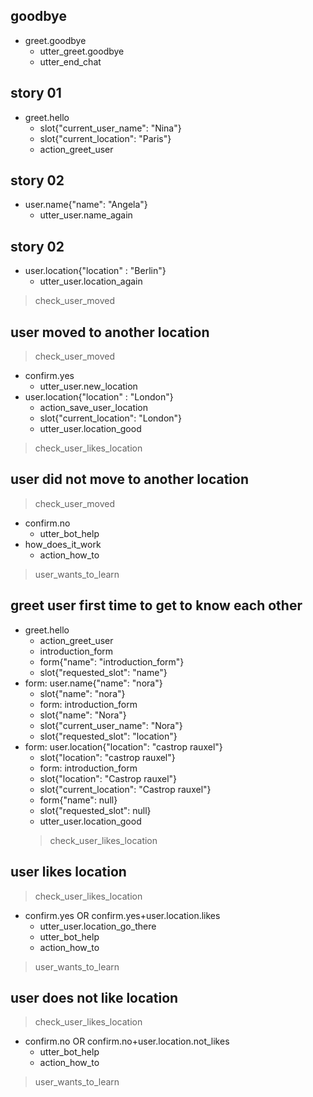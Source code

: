 ## goodbye
* greet.goodbye
  - utter_greet.goodbye
  - utter_end_chat

## story 01
* greet.hello
  - slot{"current_user_name": "Nina"}
  - slot{"current_location": "Paris"}
  - action_greet_user

## story 02
* user.name{"name": "Angela"}
  - utter_user.name_again

## story 02
* user.location{"location" : "Berlin"}
  -  utter_user.location_again
> check_user_moved

## user moved to another location
> check_user_moved
* confirm.yes
  - utter_user.new_location
* user.location{"location" : "London"}
	- action_save_user_location
	- slot{"current_location": "London"}
	- utter_user.location_good
> check_user_likes_location

## user did not move to another location
> check_user_moved
* confirm.no
  - utter_bot_help
* how_does_it_work
  - action_how_to
> user_wants_to_learn

## greet user first time to get to know each other
* greet.hello
    - action_greet_user
    - introduction_form
    - form{"name": "introduction_form"}
    - slot{"requested_slot": "name"}
* form: user.name{"name": "nora"}
    - slot{"name": "nora"}
    - form: introduction_form
    - slot{"name": "Nora"}
    - slot{"current_user_name": "Nora"}
    - slot{"requested_slot": "location"}
* form: user.location{"location": "castrop rauxel"}
    - slot{"location": "castrop rauxel"}
    - form: introduction_form
    - slot{"location": "Castrop rauxel"}
    - slot{"current_location": "Castrop rauxel"}
    - form{"name": null}
    - slot{"requested_slot": null}
    - utter_user.location_good
  > check_user_likes_location

## user likes location
> check_user_likes_location
* confirm.yes OR confirm.yes+user.location.likes
  - utter_user.location_go_there
  - utter_bot_help
  - action_how_to
> user_wants_to_learn

## user does not like location
> check_user_likes_location
* confirm.no OR confirm.no+user.location.not_likes
  - utter_bot_help
  - action_how_to
> user_wants_to_learn

